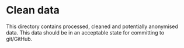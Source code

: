 # Clean data

This directory contains processed, cleaned and potentially anonymised data.
This data should be in an acceptable state for committing to git/GitHub.
